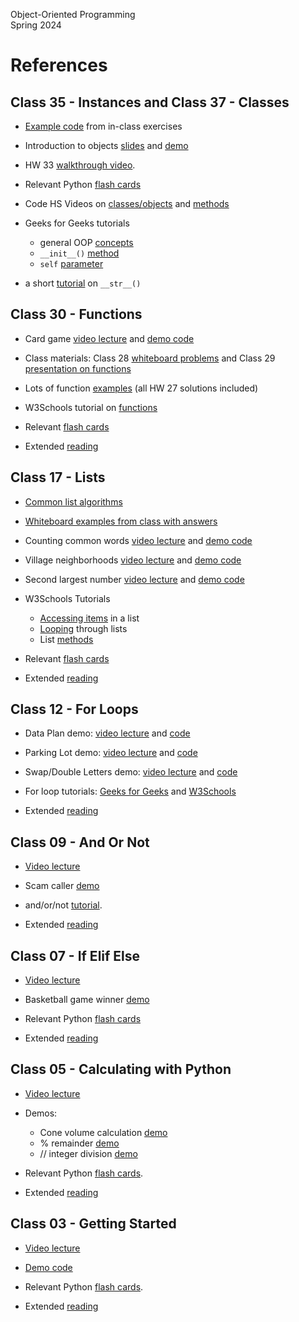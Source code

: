 Object-Oriented Programming  
Spring 2024

# References 

## Class 35 - Instances and Class 37 - Classes

* [Example code](https://replit.com/@mcarlberg/bballsavingsAcct#main.py) from in-class exercises

* Introduction to objects [slides](https://docs.google.com/presentation/d/1BBvFPoN6uUJ20F2wvP-GLRPW6fu1yhhag-SMIub4tvo/edit?usp=sharing) and [demo](https://replit.com/@mcarlberg/object-orientation-introduction#main.py)

* HW 33 [walkthrough video](https://drive.google.com/file/d/1CJ-o3__WuCYcoawkBmIaZFIDEtHfh2n5/view?usp=sharing).  

* Relevant Python [flash cards](https://drive.google.com/file/d/1QKyQxlOHqRF-_TO8F-SQ9cBkp4qzV4ke/view?usp=sharing)

* Code HS Videos on [classes/objects](https://www.youtube.com/watch?v=hNuH-hn8Ezk) and [methods](https://www.youtube.com/watch?v=vAolpcnrEb4)

* Geeks for Geeks tutorials
    * general OOP [concepts](https://www.geeksforgeeks.org/python-oops-concepts/)
    * `__init__()` [method](https://www.geeksforgeeks.org/__init__-in-python/)
    * `self` [parameter](https://www.geeksforgeeks.org/self-in-python-class/?ref=lbp)

* a short [tutorial](https://www.pythontutorial.net/python-oop/python-__str__/) on `__str__()`




## Class 30 - Functions 

* Card game [video lecture](https://drive.google.com/file/d/1lb_jEPVUz7pJPG8qPUVsL_f7t0oLG7SK/view?usp=sharing) and [demo code](https://replit.com/@mcarlberg/HW25DemoCardGame) 

* Class materials: Class 28 [whiteboard problems](https://docs.google.com/document/d/1Tymh8DzghSOVQohID6bldedubhL_jdUZw2ys5h2puiQ/edit?usp=sharing) and Class 29 [presentation on functions](https://docs.google.com/presentation/d/1Oo8YyS3l1MlMjmmMpK5ZMDbzlxhc8QDV0b9Jm2S-LP4/edit?usp=sharing)

* Lots of function [examples](https://replit.com/@mcarlberg/Sp24-HW27-FunctionsPractice-SOLUTIONS#main.py) (all HW 27 solutions included)

* W3Schools tutorial on [functions](https://www.w3schools.com/python/python_functions.asp)
   
* Relevant [flash cards](https://drive.google.com/file/d/1Pbpyg1eRtImUo-kD8Pbx9Y5JPk1WavrA/view?usp=sharing)

* Extended [reading](https://drive.google.com/file/d/1PVRf7MvHokHhCdiz7o4ey2tsB_nZSbgv/view?usp=sharing)


## Class 17 - Lists

* [Common list algorithms](https://docs.google.com/document/d/1vS5MMx6NWPeieRGceAo6OtJoGZiVRySBmi5nhZmMnIA/edit?usp=sharing)
  
* [Whiteboard examples from class with answers](https://docs.google.com/document/d/1J2mML1EloTDHoIbXXb4WuJZQw4llKBgwzZd1fy50VJk/edit?usp=sharing)

* Counting common words [video lecture](https://drive.google.com/file/d/10T0cmiSTVVirozTyAPHO77GHfgHb1TL_/view?usp=sharing) and [demo code](https://replit.com/@mcarlberg/Class16ListAListB#README.md) 

* Village neighborhoods [video lecture](https://drive.google.com/file/d/1hpP3ho4Tcepv7hohfCFBbrKln58kfFYv/view?usp=sharing) and [demo code](https://replit.com/@mcarlberg/Class17VillageNeighborhoods#main.py)

* Second largest number [video lecture](https://drive.google.com/file/d/1-G_xx4Sk8P8BpU33jsr856GYYXVZ3HLE/view?usp=sharing) and [demo code](https://replit.com/@mcarlberg/Class17SecondLargest#README.md) 

* W3Schools Tutorials
    * [Accessing items](https://www.w3schools.com/python/python_lists_access.asp) in a list
    * [Looping](https://www.w3schools.com/python/python_lists_loop.asp) through lists
    * List [methods](https://www.w3schools.com/python/python_lists_methods.asp)

* Relevant [flash cards](https://drive.google.com/file/d/1eTtDb2-1MksedrCzar0WTU3Z3zGAxIgz/view?usp=sharing)

* Extended [reading](https://drive.google.com/file/d/1eFgiYFafO4PejvoHHxm1umA8bvmuLliy/view?usp=sharing)



## Class 12 - For Loops

* Data Plan demo: [video lecture](https://drive.google.com/file/d/1cMPipi4L_FJSXRkxMtIyZ3H7uHjzsYHk/view?usp=sharing) and [code](https://replit.com/@mcarlberg/Class11-DataPlan) 

* Parking Lot demo: [video lecture](https://bit.ly/bard-for-parking-lot) and [code](https://replit.com/@mcarlberg/Class12-ParkingLot)

* Swap/Double Letters demo: [video lecture](https://bit.ly/bard-for-swap-doube) and [code](https://replit.com/@mcarlberg/Class12-Double-Swap)

* For loop tutorials: [Geeks for Geeks](https://www.geeksforgeeks.org/python-for-loops/) and [W3Schools](https://www.w3schools.com/python/python_for_loops.asp)

* Extended [reading](https://drive.google.com/file/d/1Hye4tg1M0qLJ0B9EokB9lu0xJ22gEubQ/view?usp=sharing)


## Class 09 - And Or Not

* [Video lecture](https://drive.google.com/file/d/18oY8u8FyrSakCcrALVda5qtZBKjfhonM/view?usp=sharing) 

* Scam caller [demo](https://replit.com/@mcarlberg/Class09-ScamCallers)

* and/or/not [tutorial](https://www.geeksforgeeks.org/python-logical-operators-with-examples-improvement-needed/).

* Extended [reading](https://drive.google.com/file/d/1Gyqs1fXGq1vQ-gsIgByu52JyArWPy5Zj/view?usp=sharing)


## Class 07 - If Elif Else

* [Video lecture](https://drive.google.com/file/d/1YUl94RtO25E8pvyzT4cKXLEsiMmyzkCz/view?usp=sharing) 

* Basketball game winner [demo](https://replit.com/@mcarlberg/Class07-BasketballWinner#main.py)

* Relevant Python [flash cards](https://drive.google.com/file/d/1dBnZIjmsvG9WfVfcsnWz5UMgvyLxb34E/view?usp=sharing)

* Extended [reading](https://drive.google.com/file/d/1dF1IOrkPPT88L1Vd3wESAyEko9wg9DiH/view?usp=sharing)

## Class 05 - Calculating with Python

* [Video lecture](https://drive.google.com/file/d/15JZGwzLqZRxG5AaENO-8dnUnkyw55jGa/view?usp=sharing) 

* Demos:  
    * Cone volume calculation [demo](https://replit.com/@mcarlberg/Class05-ConeVolume#main.py)
    * % remainder [demo](https://replit.com/@mcarlberg/Class05-Remainder)
    * // integer division [demo](https://replit.com/@mcarlberg/Class05-IntDivision)

* Relevant Python [flash cards](https://drive.google.com/file/d/1Fye2w2Ju8Mr8vaX1vaW9VOm5OCJkeeqU/view?usp=sharing).

* Extended [reading](https://drive.google.com/file/d/1G0clASjqi_3s7-7tNheR0H0o9qWQzgRj/view?usp=sharing)


## Class 03 - Getting Started 

* [Video lecture](https://drive.google.com/file/d/1weD_Pmu70-Ptl5yyDJRCOxwTHXES6fWv/view?usp=sharing) 

* [Demo code](https://replit.com/@mcarlberg/Class03-WordCount#main.py)

* Relevant Python [flash cards](https://drive.google.com/file/d/1FMN4gsB7JEnr574JQlPPUaVC8HloNBgq/view?usp=sharing).

* Extended [reading](https://drive.google.com/file/d/1FQMuq2urqrnv-2lISHSRkOmfgcLqeTNO/view?usp=sharing)

